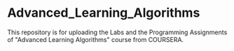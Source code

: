 # Advanced_Learning_Algorithms
This repository is for uploading the Labs and the Programming Assignments of "Advanced Learning Algorithms" course from COURSERA.
